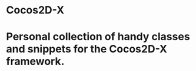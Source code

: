 Cocos2D-X
=========

Personal collection of handy classes and snippets for the Cocos2D-X framework.
=========